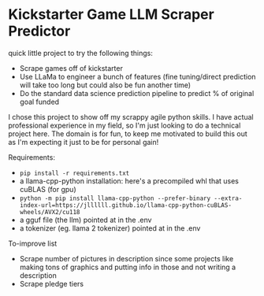 # Kickstarter Game LLM Scraper Predictor

quick little project to try the following things:
- Scrape games off of kickstarter
- Use LLaMa to engineer a bunch of features (fine tuning/direct prediction will take too long but could also be fun 
another time)
- Do the standard data science prediction pipeline to predict % of original goal funded

I chose this project to show off my scrappy agile python skills. I have actual professional experience in my field, so
I'm just looking to do a technical project here. The domain is for fun, to keep me motivated to build this out as I'm
expecting it just to be for personal gain!

Requirements:
- `pip install -r requirements.txt`
- a llama-cpp-python installation: here's a precompiled whl that uses cuBLAS (for gpu)
- `python -m pip install llama-cpp-python --prefer-binary --extra-index-url=https://jllllll.github.io/llama-cpp-python-cuBLAS-wheels/AVX2/cu118`
- a gguf file (the llm) pointed at in the .env
- a tokenizer (eg. llama 2 tokenizer) pointed at in the .env

To-improve list
- Scrape number of pictures in description since some projects like making tons of graphics and putting info in those 
and not writing a description
- Scrape pledge tiers